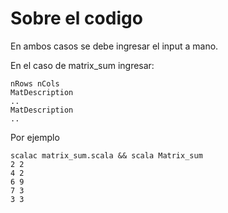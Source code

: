 # Sobre el codigo

En ambos casos se debe ingresar el input a mano.

En el caso de matrix\_sum ingresar: 

```
nRows nCols
MatDescription
..
MatDescription 
..
```

Por ejemplo

```
scalac matrix_sum.scala && scala Matrix_sum
2 2
4 2
6 9
7 3
3 3
```

